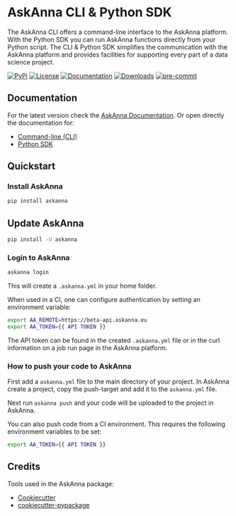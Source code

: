 # AskAnna CLI & Python SDK

The AskAnna CLI offers a command-line interface to the AskAnna platform. With the Python SDK
you can run AskAnna functions directly from your Python script. The CLI & Python SDK
simplifies the communication with the AskAnna platform and provides facilities
for supporting every part of a data science project.

[![PyPi](https://img.shields.io/pypi/v/askanna.svg)](https://pypi.org/project/askanna/)
[![License](https://img.shields.io/badge/license-Apache%202-brightgreen.svg)](https://gitlab.com/askanna/askanna-python/-/blob/master/LICENSE)
[![Documentation](https://img.shields.io/badge/docs-latest-success.svg)](https://docs.askanna.io/)
[![Downloads](https://pepy.tech/badge/askanna)](https://pepy.tech/project/askanna)
[![pre-commit](https://img.shields.io/badge/pre--commit-enabled-brightgreen?logo=pre-commit&logoColor=white)](https://github.com/pre-commit/pre-commit)

## Documentation

For the latest version check the
[AskAnna Documentation](https://docs.askanna.io/). Or open directly the documentation for:

* [Command-line (CLI)](https://docs.askanna.io/cli/)
* [Python SDK](https://docs.askanna.io/python-sdk/)

## Quickstart

### Install AskAnna

```bash
pip install askanna
```

## Update AskAnna

```bash
pip install -U askanna
```

### Login to AskAnna

```bash
askanna login
```

This will create a `.askanna.yml` in your home folder.

When used in a CI, one can configure authentication by setting an environment
variable:

```bash
export AA_REMOTE=https://beta-api.askanna.eu
export AA_TOKEN={{ API TOKEN }}
```

The API token can be found in the created `.askanna.yml` file or in the
curl information on a job run page in the AskAnna platform.

### How to push your code to AskAnna

First add a `askanna.yml` file to the main directory of your project. In
AskAnna create a project, copy the push-target and add it to the `askanna.yml`
file.

Next run `askanna push` and your code will be uploaded to the project in
AskAnna.

You can also push code from a CI environment. This requires the following
environment variables to be set:

```bash
export AA_TOKEN={{ API TOKEN }}
```

## Credits

Tools used in the AskAnna package:

* [Cookiecutter](https://github.com/audreyr/cookiecutter)
* [cookiecutter-pypackage](https://github.com/audreyr/cookiecutter-pypackage)
